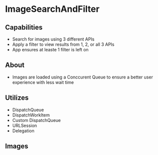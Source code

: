 # ImageSearchAndFilter


## Capabilities
- Search for images using 3 different APIs
- Apply a filter to view results from 1, 2, or all 3 APIs
- App ensures at leaste 1 filter is left on

## About
- Images are loaded using a Conccurent Queue to ensure a better user experience with less wait time

## Utilizes
- DispatchQueue
- DispatchWorkItem
- Custom DispatchQueue
- URLSession
- Delegation

## Images
